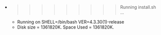 * >>>>>>>>> Running install.sh ...
  * Running on SHELL=/bin/bash VER=4.3.30(1)-release
  * Disk size = 1361820K. Space Used = 1361820K.
